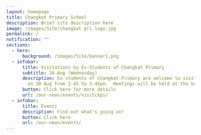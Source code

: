 ```yaml
---
layout: homepage
title: Changkat Primary School
description: Brief site description here
image: /images/Site/changkat pri logo.jpg
permalink: /
notification: ""
sections:
  - hero:
      background: /images/Site/banner1.png
  - infobar:
      title: Visitations by Ex-Students of Changkat Primary
      subtitle: 30 Aug (Wednesday)
      description: Ex-students of Changkat Primary are welcome to visit their teachers
        on 30 Aug from 2.45 to 3.45pm.  Meetings will be held at the hall.
      button: Click here for more details
      url: /our-news/events/visitckps/
  - infobar:
      title: Events
      description: Find out what's going on!
      button: Click here
      url: /our-news/events/
---
```

